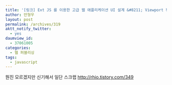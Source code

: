 ```yaml
---
title: '[링크] Ext JS 를 이용한 고급 웹 애플리케이션 UI 설계 &#8211; Viewport 편'
author: 안형우
layout: post
permalink: /archives/319
aktt_notify_twitter:
  - yes
daumview_id:
  - 37061005
categories:
  - 웹 퍼블리싱
tags:
  - javascript
---
```

뭔진 모르겠지만 신기해서 일단 스크랩 <a target="_blank" href="http://rhio.tistory.com/349">http://rhio.tistory.com/349</a>